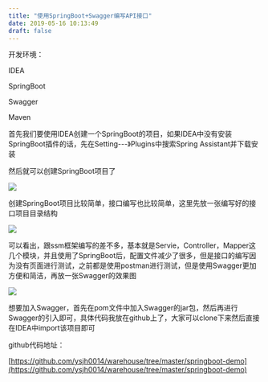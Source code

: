 ```yaml
---
title: "使用SpringBoot+Swagger编写API接口"
date: 2019-05-16 10:13:49
draft: false
---
```

开发环境：

IDEA

SpringBoot

Swagger

Maven

首先我们要使用IDEA创建一个SpringBoot的项目，如果IDEA中没有安装SpringBoot插件的话，先在Setting---》Plugins中搜索Spring Assistant并下载安装

然后就可以创建SpringBoot项目了

![](https://img-blog.csdnimg.cn/20190516111656369.png?x-oss-process=image/watermark,type_ZmFuZ3poZW5naGVpdGk,shadow_10,text_aHR0cHM6Ly9ibG9nLmNzZG4ubmV0L3lzXzIzMDAxNA==,size_16,color_FFFFFF,t_70)

创建SpringBoot项目比较简单，接口编写也比较简单，这里先放一张编写好的接口项目目录结构

![](https://img-blog.csdnimg.cn/20190516112227301.png?x-oss-process=image/watermark,type_ZmFuZ3poZW5naGVpdGk,shadow_10,text_aHR0cHM6Ly9ibG9nLmNzZG4ubmV0L3lzXzIzMDAxNA==,size_16,color_FFFFFF,t_70)

可以看出，跟ssm框架编写的差不多，基本就是Servie，Controller，Mapper这几个模块，并且使用了SpringBoot后，配置文件减少了很多，但是接口的编写因为没有页面进行测试，之前都是使用postman进行测试，但是使用Swagger更加方便和简洁，再放一张Swagger的效果图

![](https://img-blog.csdnimg.cn/20190516112945556.png?x-oss-process=image/watermark,type_ZmFuZ3poZW5naGVpdGk,shadow_10,text_aHR0cHM6Ly9ibG9nLmNzZG4ubmV0L3lzXzIzMDAxNA==,size_16,color_FFFFFF,t_70)

想要加入Swagger，首先在pom文件中加入Swagger的jar包，然后再进行Swagger的引入即可，具体代码我放在github上了，大家可以clone下来然后直接在IDEA中import该项目即可

github代码地址：

[https://github.com/ysjh0014/warehouse/tree/master/springboot-demo](https://github.com/ysjh0014/warehouse/tree/master/springboot-demo)